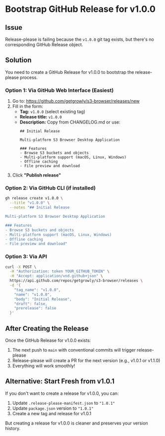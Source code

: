 # Bootstrap GitHub Release for v1.0.0

## Issue
Release-please is failing because the `v1.0.0` git tag exists, but there's no corresponding GitHub Release object.

## Solution

You need to create a GitHub Release for v1.0.0 to bootstrap the release-please process.

### Option 1: Via GitHub Web Interface (Easiest)

1. Go to: https://github.com/getgrowly/s3-browser/releases/new
2. Fill in the form:
   - **Tag:** `v1.0.0` (select existing tag)
   - **Release title:** `v1.0.0`
   - **Description:** Copy from CHANGELOG.md or use:
     ```
     ## Initial Release

     Multi-platform S3 Browser Desktop Application

     ### Features
     - Browse S3 buckets and objects
     - Multi-platform support (macOS, Linux, Windows)
     - Offline caching
     - File preview and download
     ```
3. Click **"Publish release"**

### Option 2: Via GitHub CLI (if installed)

```bash
gh release create v1.0.0 \
  --title "v1.0.0" \
  --notes "## Initial Release

Multi-platform S3 Browser Desktop Application

### Features
- Browse S3 buckets and objects
- Multi-platform support (macOS, Linux, Windows)
- Offline caching
- File preview and download"
```

### Option 3: Via API

```bash
curl -X POST \
  -H "Authorization: token YOUR_GITHUB_TOKEN" \
  -H "Accept: application/vnd.github+json" \
  https://api.github.com/repos/getgrowly/s3-browser/releases \
  -d '{
    "tag_name": "v1.0.0",
    "name": "v1.0.0",
    "body": "Initial Release",
    "draft": false,
    "prerelease": false
  }'
```

## After Creating the Release

Once the GitHub Release for v1.0.0 exists:

1. The next push to `main` with conventional commits will trigger release-please
2. Release-please will create a PR for the next version (e.g., v1.0.1 or v1.1.0)
3. Everything will work smoothly!

## Alternative: Start Fresh from v1.0.1

If you don't want to create a release for v1.0.0, you can:

1. Update `.release-please-manifest.json` to `"1.0.1"`
2. Update `package.json` version to `"1.0.1"`
3. Create a new tag and release for v1.0.1

But creating a release for v1.0.0 is cleaner and preserves your version history.
